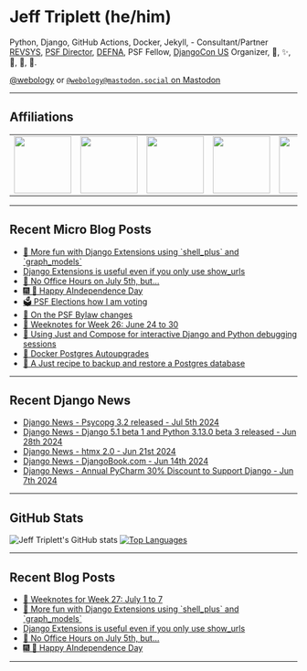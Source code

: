 # Jeff Triplett (he/him)

Python, Django, GitHub Actions, Docker, Jekyll,  - Consultant/Partner [REVSYS][], [PSF Director][], [DEFNA][], PSF Fellow, [DjangoCon US][] Organizer, 🏀, ✨, 💪, 🏃, 🤖.

<a href="https://twitter.com/webology">@webology</a> or <a href="https://mastodon.social/@webology" rel="me">`@webology@mastodon.social` on Mastodon</a>

<hr>

## Affiliations

<table border="0">
<tr>
<td><a href="https://github.com/revsys/"><img src="https://avatars.githubusercontent.com/u/308096?s=200&v=4" width="100px"></a></td>
<td><a href="https://github.com/psf/"><img src="https://avatars.githubusercontent.com/u/50630501?s=200&v=4" width="100px"></a></td>
<td><a href="https://github.com/djangocon/"><img src="https://avatars.githubusercontent.com/u/2891658?s=400&&v=4" width="100px"></a></td>
<td><a href="https://github.com/defna/"><img src="https://avatars.githubusercontent.com/u/13454395?s=200&v=4" width="100px"></a></td>
<td><a href="https://github.com/djangopackages/"><img src="https://avatars.githubusercontent.com/u/27385825?s=200&v=4" width="100px"></a></td>
</tr>
</table>

<hr>

## Recent Micro Blog Posts

<!--START_SECTION:micro-posts-->
* [🧰 More fun with Django Extensions using &#x60;shell_plus&#x60; and &#x60;graph_models&#x60;](https:&#x2F;&#x2F;micro.webology.dev&#x2F;2024&#x2F;07&#x2F;07&#x2F;more-fun-with.html)
* [Django Extensions is useful even if you only use show_urls](https:&#x2F;&#x2F;micro.webology.dev&#x2F;2024&#x2F;07&#x2F;06&#x2F;django-extensions-is.html)
* [📅 No Office Hours on July 5th, but... ](https:&#x2F;&#x2F;micro.webology.dev&#x2F;2024&#x2F;07&#x2F;05&#x2F;no-office-hours.html)
* [🎆 🤖 Happy AIndependence Day](https:&#x2F;&#x2F;micro.webology.dev&#x2F;2024&#x2F;07&#x2F;04&#x2F;happy-aindependence-day.html)
* [🗳️ PSF Elections how I am voting](https:&#x2F;&#x2F;micro.webology.dev&#x2F;2024&#x2F;07&#x2F;03&#x2F;psf-elections-how.html)
* [💬 On the PSF Bylaw changes](https:&#x2F;&#x2F;micro.webology.dev&#x2F;2024&#x2F;07&#x2F;02&#x2F;on-the-psf.html)
* [📓 Weeknotes for Week 26: June 24 to 30](https:&#x2F;&#x2F;micro.webology.dev&#x2F;2024&#x2F;07&#x2F;01&#x2F;weeknotes-for-week.html)
* [🐳 Using Just and Compose for interactive Django and Python debugging sessions](https:&#x2F;&#x2F;micro.webology.dev&#x2F;2024&#x2F;06&#x2F;30&#x2F;using-just-and.html)
* [🐘 Docker Postgres Autoupgrades](https:&#x2F;&#x2F;micro.webology.dev&#x2F;2024&#x2F;06&#x2F;29&#x2F;docker-postgres-autoupgrades.html)
* [🐘 A Just recipe to backup and restore a Postgres database](https:&#x2F;&#x2F;micro.webology.dev&#x2F;2024&#x2F;06&#x2F;28&#x2F;a-just-recipe.html)
<!--END_SECTION:micro-posts-->

<hr>

## Recent Django News

<!--START_SECTION:news-->
* [Django News - Psycopg 3.2 released - Jul 5th 2024](https:&#x2F;&#x2F;django-news.com&#x2F;issues&#x2F;240)
* [Django News - Django 5.1 beta 1 and Python 3.13.0 beta 3 released - Jun 28th 2024](https:&#x2F;&#x2F;django-news.com&#x2F;issues&#x2F;239)
* [Django News - htmx 2.0 - Jun 21st 2024](https:&#x2F;&#x2F;django-news.com&#x2F;issues&#x2F;238)
* [Django News - DjangoBook.com - Jun 14th 2024](https:&#x2F;&#x2F;django-news.com&#x2F;issues&#x2F;237)
* [Django News - Annual PyCharm 30% Discount to Support Django - Jun 7th 2024](https:&#x2F;&#x2F;django-news.com&#x2F;issues&#x2F;236)
<!--END_SECTION:news-->

<hr>

## GitHub Stats

![Jeff Triplett's GitHub stats](https://github-readme-stats.vercel.app/api?username=jefftriplett&show_icons=&private_count=true&theme=dracula)  [![Top Languages](https://github-readme-stats.vercel.app/api/top-langs/?username=jefftriplett&layout=compact&theme=dracula)]()

<hr>

## Recent Blog Posts

<!--START_SECTION:posts-->
* [📓 Weeknotes for Week 27: July 1 to 7](https:&#x2F;&#x2F;jefftriplett.com&#x2F;2024&#x2F;weeknotes-for-week-27-july-1-to-7&#x2F;)
* [🧰 More fun with Django Extensions using &#x60;shell_plus&#x60; and &#x60;graph_models&#x60;](https:&#x2F;&#x2F;jefftriplett.com&#x2F;2024&#x2F;more-fun-with-django-extensions-using-shell-plus-and-graph-models&#x2F;)
* [Django Extensions is useful even if you only use show_urls](https:&#x2F;&#x2F;jefftriplett.com&#x2F;2024&#x2F;django-extensions-is-useful-even-if-you-only-use-show-urls&#x2F;)
* [📅 No Office Hours on July 5th, but…](https:&#x2F;&#x2F;jefftriplett.com&#x2F;2024&#x2F;no-office-hours-on-july-5th-but&#x2F;)
* [🎆 🤖 Happy AIndependence Day](https:&#x2F;&#x2F;jefftriplett.com&#x2F;2024&#x2F;happy-aindependence-day&#x2F;)
<!--END_SECTION:posts-->

<hr>

[DEFNA]: https://www.defna.org/
[DjangoCon US]: http://djangocon.us/
[PSF Director]: https://www.python.org/psf/members/#board-of-directors
[REVSYS]: https://www.revsys.com/
